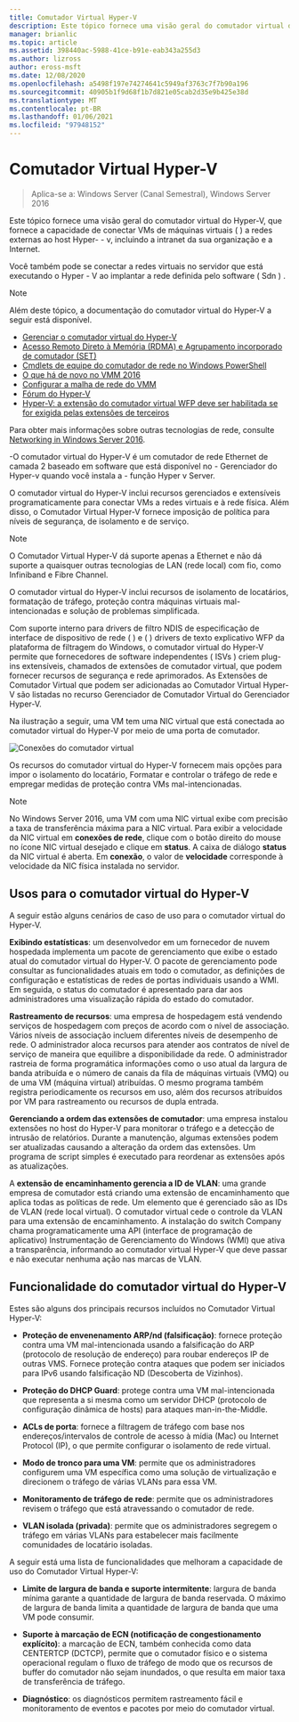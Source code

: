 ```yaml
---
title: Comutador Virtual Hyper-V
description: Este tópico fornece uma visão geral do comutador virtual do Hyper-V no Windows Server 2016.
manager: brianlic
ms.topic: article
ms.assetid: 398440ac-5988-41ce-b91e-eab343a255d3
ms.author: lizross
author: eross-msft
ms.date: 12/08/2020
ms.openlocfilehash: a5498f197e74274641c5949af3763c7f7b90a196
ms.sourcegitcommit: 40905b1f9d68f1b7d821e05cab2d35e9b425e38d
ms.translationtype: MT
ms.contentlocale: pt-BR
ms.lasthandoff: 01/06/2021
ms.locfileid: "97948152"
---
```

# <a name="hyper-v-virtual-switch"></a>Comutador Virtual Hyper-V

>Aplica-se a: Windows Server (Canal Semestral), Windows Server 2016

Este tópico fornece uma visão geral do comutador virtual do Hyper-V, que fornece a capacidade de conectar VMs de máquinas virtuais \( \) a redes externas ao host Hyper- \- v, incluindo a intranet da sua organização e a Internet.

Você também pode se conectar a redes virtuais no servidor que está executando o Hyper \- V ao implantar a rede definida pelo software \( Sdn \) .

> [!NOTE]
> Além deste tópico, a documentação do comutador virtual do Hyper-V a seguir está disponível.
>
> - [Gerenciar o comutador virtual do Hyper-V](Manage-Hyper-V-Virtual-Switch.md)
> - [Acesso Remoto Direto à Memória (RDMA) e Agrupamento incorporado de comutador (SET)](RDMA-and-Switch-Embedded-Teaming.md)
> - [Cmdlets de equipe do comutador de rede no Windows PowerShell](/powershell/module/netswitchteam/new-netswitchteam)
> - [O que há de novo no VMM 2016](/system-center/vmm/whats-new#networking)
> - [Configurar a malha de rede do VMM](/system-center/vmm/manage-networks)
> - [Fórum do Hyper-V](/answers/topics/windows-server-hyper-v.html)
> - [Hyper-V: a extensão do comutador virtual WFP deve ser habilitada se for exigida pelas extensões de terceiros](/answers/topics/windows-server-hyper-v.html)
>
> Para obter mais informações sobre outras tecnologias de rede, consulte [Networking in Windows Server 2016](../../networking/index.yml).

\-O comutador virtual do Hyper-V é um comutador de rede Ethernet de camada 2 baseado em software que está disponível no \- Gerenciador do Hyper-v quando você instala a \- função Hyper v Server.

O comutador virtual do Hyper-V inclui recursos gerenciados e extensíveis programaticamente para conectar VMs a redes virtuais e à rede física. Além disso, o Comutador Virtual Hyper-V fornece imposição de política para níveis de segurança, de isolamento e de serviço.

> [!NOTE]
> O Comutador Virtual Hyper-V dá suporte apenas a Ethernet e não dá suporte a quaisquer outras tecnologias de LAN (rede local) com fio, como Infiniband e Fibre Channel.

O comutador virtual do Hyper-V inclui recursos de isolamento de locatários, formatação de tráfego, proteção contra máquinas virtuais mal-intencionadas e solução de problemas simplificada.

Com suporte interno para drivers de filtro NDIS de especificação de interface de dispositivo de rede \( \) e \( \) drivers de texto explicativo WFP da plataforma de filtragem do Windows, o comutador virtual do Hyper-V permite que fornecedores de software independentes \( ISVs \) criem plug-ins extensíveis, chamados de extensões de comutador virtual, que podem fornecer recursos de segurança e rede aprimorados. As Extensões de Comutador Virtual que podem ser adicionadas ao Comutador Virtual Hyper-V são listadas no recurso Gerenciador de Comutador Virtual do Gerenciador Hyper-V.

Na ilustração a seguir, uma VM tem uma NIC virtual que está conectada ao comutador virtual do Hyper-V por meio de uma porta de comutador.

![Conexões do comutador virtual](../media/Hyper-V-Virtual-Switch/Vswitch_01.jpg)

Os recursos do comutador virtual do Hyper-V fornecem mais opções para impor o isolamento do locatário, Formatar e controlar o tráfego de rede e empregar medidas de proteção contra VMs mal-intencionadas.

>[!NOTE]
> No Windows Server 2016, uma VM com uma NIC virtual exibe com precisão a taxa de transferência máxima para a NIC virtual. Para exibir a velocidade da NIC virtual em **conexões de rede**, clique com o botão direito do mouse no ícone NIC virtual desejado e clique em **status**. A caixa de diálogo **status** da NIC virtual é aberta. Em **conexão**, o valor de **velocidade** corresponde à velocidade da NIC física instalada no servidor.

## <a name="uses-for-hyper-v-virtual-switch"></a><a name="bkmk_apps"></a>Usos para o comutador virtual do Hyper-V

A seguir estão alguns cenários de caso de uso para o comutador virtual do Hyper-V.

**Exibindo estatísticas**: um desenvolvedor em um fornecedor de nuvem hospedada implementa um pacote de gerenciamento que exibe o estado atual do comutador virtual do Hyper-V. O pacote de gerenciamento pode consultar as funcionalidades atuais em todo o comutador, as definições de configuração e estatísticas de redes de portas individuais usando a WMI. Em seguida, o status do comutador é apresentado para dar aos administradores uma visualização rápida do estado do comutador.

**Rastreamento de recursos**: uma empresa de hospedagem está vendendo serviços de hospedagem com preços de acordo com o nível de associação. Vários níveis de associação incluem diferentes níveis de desempenho de rede. O administrador aloca recursos para atender aos contratos de nível de serviço de maneira que equilibre a disponibilidade da rede. O administrador rastreia de forma programática informações como o uso atual da largura de banda atribuída e o número de canais da fila de máquinas virtuais (VMQ) ou de uma VM (máquina virtual) atribuídas. O mesmo programa também registra periodicamente os recursos em uso, além dos recursos atribuídos por VM para rastreamento ou recursos de dupla entrada.

**Gerenciando a ordem das extensões de comutador**: uma empresa instalou extensões no host do Hyper-V para monitorar o tráfego e a detecção de intrusão de relatórios. Durante a manutenção, algumas extensões podem ser atualizadas causando a alteração da ordem das extensões. Um programa de script simples é executado para reordenar as extensões após as atualizações.

A **extensão de encaminhamento gerencia a ID de VLAN**: uma grande empresa de comutador está criando uma extensão de encaminhamento que aplica todas as políticas de rede. Um elemento que é gerenciado são as IDs de VLAN (rede local virtual). O comutador virtual cede o controle da VLAN para uma extensão de encaminhamento. A instalação do switch Company chama programaticamente uma API (interface de programação de aplicativo) Instrumentação de Gerenciamento do Windows (WMI) que ativa a transparência, informando ao comutador virtual Hyper-V que deve passar e não executar nenhuma ação nas marcas de VLAN.

## <a name="hyper-v-virtual-switch-functionality"></a><a name="bkmk_func"></a>Funcionalidade do comutador virtual do Hyper-V

Estes são alguns dos principais recursos incluídos no Comutador Virtual Hyper-V:

-   **Proteção de envenenamento ARP/nd (falsificação)**: fornece proteção contra uma VM mal-intencionada usando a falsificação do ARP (protocolo de resolução de endereço) para roubar endereços IP de outras VMS. Fornece proteção contra ataques que podem ser iniciados para IPv6 usando falsificação ND (Descoberta de Vizinhos).

-   **Proteção do DHCP Guard**: protege contra uma VM mal-intencionada que representa a si mesma como um servidor DHCP (protocolo de configuração dinâmica de hosts) para ataques man-in-the-Middle.

-   **ACLs de porta**: fornece a filtragem de tráfego com base nos endereços/intervalos de controle de acesso à mídia (Mac) ou Internet Protocol (IP), o que permite configurar o isolamento de rede virtual.

-   **Modo de tronco para uma VM**: permite que os administradores configurem uma VM específica como uma solução de virtualização e direcionem o tráfego de várias VLANs para essa VM.

-   **Monitoramento de tráfego de rede**: permite que os administradores revisem o tráfego que está atravessando o comutador de rede.

-   **VLAN isolada (privada)**: permite que os administradores segregem o tráfego em várias VLANs para estabelecer mais facilmente comunidades de locatário isoladas.

A seguir está uma lista de funcionalidades que melhoram a capacidade de uso do Comutador Virtual Hyper-V:

-   **Limite de largura de banda e suporte intermitente**: largura de banda mínima garante a quantidade de largura de banda reservada. O máximo de largura de banda limita a quantidade de largura de banda que uma VM pode consumir.

-   **Suporte à marcação de ECN (notificação de congestionamento explícito)**: a marcação de ECN, também conhecida como data CENTERTCP (DCTCP), permite que o comutador físico e o sistema operacional regulam o fluxo de tráfego de modo que os recursos de buffer do comutador não sejam inundados, o que resulta em maior taxa de transferência de tráfego.

-   **Diagnóstico**: os diagnósticos permitem rastreamento fácil e monitoramento de eventos e pacotes por meio do comutador virtual.
